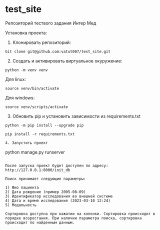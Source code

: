 # test_site
Репозиторий тествого задания Интер Мед

Установка проекта:

1. Клонировать репозиторий:
```
Git clone git@github.com:vatut007/test_site.git
```

2. Создать и активировать виртуальное окуружение:

```
python -m venv venv
```

Для linux:
```
source venv/bin/activate
```

Для windows:
```
source venv/scripts/activate
```

3. Обновить pip и установить зависимости из requirements.txt
```
python -m pip install --upgrade pip

pip install -r requirements.txt

4. Запустить проект 

```
python manage.py runserver

```

После запуска проект будет доступен по адресу: http://127.0.0.1:8000/init_db

Поиск принимает следующие параметры:

1) Фио пациента
2) Дата рождение (пример 2005-08-09)
3) Идентификатор исследования во внешней системе
4) Дата и время исследования (2023-03-10 12:24)
5) Модальность

Сортировка доступна при нажатии на колонки. Сортировка происходит в порядке возростания. При наличии параметра поиска, сортировка происходит по найденным данным.